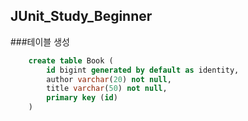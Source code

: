 ## JUnit_Study_Beginner

###테이블 생성
```sql
    create table Book (
        id bigint generated by default as identity,
        author varchar(20) not null,
        title varchar(50) not null,
        primary key (id)
    )
```